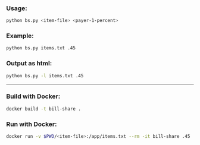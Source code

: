 
### Usage:

```sh
python bs.py <item-file> <payer-1-percent>
```

### Example:

```sh
python bs.py items.txt .45
```

### Output as html:

```sh
python bs.py -l items.txt .45
```

---

### Build with Docker:

```sh
docker build -t bill-share .
```

### Run with Docker:

```sh
docker run -v $PWD/<item-file>:/app/items.txt --rm -it bill-share .45
```
